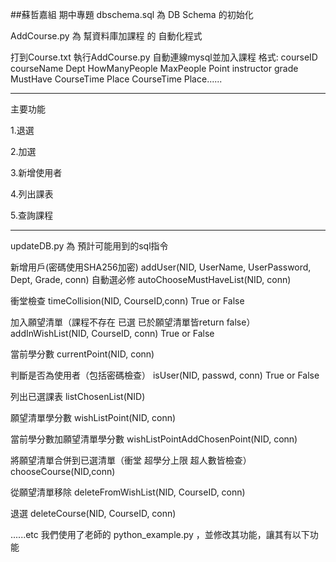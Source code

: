 ##蘇哲嘉組 期中專題
dbschema.sql 為 DB Schema 的初始化

AddCourse.py 為 幫資料庫加課程 的 自動化程式

打到Course.txt
執行AddCourse.py
自動連線mysql並加入課程
格式: courseID courseName Dept HowManyPeople MaxPeople Point instructor grade MustHave CourseTime Place CourseTime Place......

-------------------------------------------------------------------------------------------------------------------------------

主要功能

1.退選

2.加選

3.新增使用者

4.列出課表

5.查詢課程

-------------------------------------------------------------------------------------------------------------------------------


updateDB.py 為 預計可能用到的sql指令

新增用戶(密碼使用SHA256加密) addUser(NID, UserName, UserPassword, Dept, Grade, conn)
自動選必修 autoChooseMustHaveList(NID, conn)

衝堂檢查 timeCollision(NID, CourseID,conn) True or False

加入願望清單（課程不存在 已選 已於願望清單皆return false） addInWishList(NID, CourseID, conn) True or False

當前學分數 currentPoint(NID, conn)

判斷是否為使用者（包括密碼檢查） isUser(NID, passwd, conn) True or False

列出已選課表 listChosenList(NID)

願望清單學分數 wishListPoint(NID, conn)

當前學分數加願望清單學分數 wishListPointAddChosenPoint(NID, conn)

將願望清單合併到已選清單（衝堂 超學分上限 超人數皆檢查） chooseCourse(NID,conn)

從願望清單移除 deleteFromWishList(NID, CourseID, conn)

退選 deleteCourse(NID, CourseID, conn)

......etc
我們使用了老師的 python_example.py ，並修改其功能，讓其有以下功能
